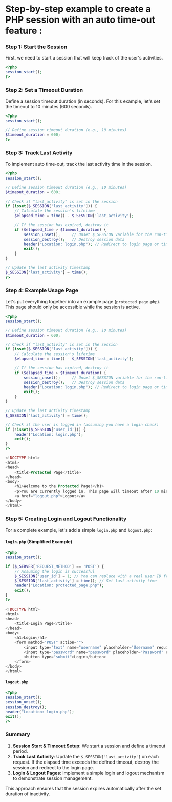 # Step-by-step example to create a PHP session with an auto time-out feature :

### Step 1: Start the Session
First, we need to start a session that will keep track of the user's activities.

```php
<?php
session_start();
?>
```

### Step 2: Set a Timeout Duration
Define a session timeout duration (in seconds). For this example, let's set the timeout to 10 minutes (600 seconds).

```php
<?php
session_start();

// Define session timeout duration (e.g., 10 minutes)
$timeout_duration = 600;
?>
```

### Step 3: Track Last Activity
To implement auto time-out, track the last activity time in the session.

```php
<?php
session_start();

// Define session timeout duration (e.g., 10 minutes)
$timeout_duration = 600;

// Check if "last_activity" is set in the session
if (isset($_SESSION['last_activity'])) {
    // Calculate the session's lifetime
    $elapsed_time = time() - $_SESSION['last_activity'];

    // If the session has expired, destroy it
    if ($elapsed_time > $timeout_duration) {
        session_unset();     // Unset $_SESSION variable for the run-time
        session_destroy();   // Destroy session data
        header("Location: login.php"); // Redirect to login page or timeout page
        exit();
    }
}

// Update the last activity timestamp
$_SESSION['last_activity'] = time();
?>
```

### Step 4: Example Usage Page
Let's put everything together into an example page (`protected_page.php`). This page should only be accessible while the session is active.

```php
<?php
session_start();

// Define session timeout duration (e.g., 10 minutes)
$timeout_duration = 600;

// Check if "last_activity" is set in the session
if (isset($_SESSION['last_activity'])) {
    // Calculate the session's lifetime
    $elapsed_time = time() - $_SESSION['last_activity'];

    // If the session has expired, destroy it
    if ($elapsed_time > $timeout_duration) {
        session_unset();     // Unset $_SESSION variable for the run-time
        session_destroy();   // Destroy session data
        header("Location: login.php"); // Redirect to login page or timeout page
        exit();
    }
}

// Update the last activity timestamp
$_SESSION['last_activity'] = time();

// Check if the user is logged in (assuming you have a login check)
if (!isset($_SESSION['user_id'])) {
    header("Location: login.php");
    exit();
}
?>

<!DOCTYPE html>
<html>
<head>
    <title>Protected Page</title>
</head>
<body>
    <h1>Welcome to the Protected Page!</h1>
    <p>You are currently logged in. This page will timeout after 10 minutes of inactivity.</p>
    <a href="logout.php">Logout</a>
</body>
</html>
```

### Step 5: Creating Login and Logout Functionality
For a complete example, let's add a simple `login.php` and `logout.php`:

#### `login.php` (Simplified Example)
```php
<?php
session_start();

if ($_SERVER['REQUEST_METHOD'] == 'POST') {
    // Assuming the login is successful
    $_SESSION['user_id'] = 1; // You can replace with a real user ID from your database
    $_SESSION['last_activity'] = time(); // Set last activity time
    header("Location: protected_page.php");
    exit();
}
?>

<!DOCTYPE html>
<html>
<head>
    <title>Login Page</title>
</head>
<body>
    <h1>Login</h1>
    <form method="POST" action="">
        <input type="text" name="username" placeholder="Username" required>
        <input type="password" name="password" placeholder="Password" required>
        <button type="submit">Login</button>
    </form>
</body>
</html>
```

#### `logout.php`
```php
<?php
session_start();
session_unset();
session_destroy();
header("Location: login.php");
exit();
?>
```

### Summary
1. **Session Start & Timeout Setup**: We start a session and define a timeout period.
2. **Track Last Activity**: Update the `$_SESSION['last_activity']` on each request. If the elapsed time exceeds the defined timeout, destroy the session and redirect to the login page.
3. **Login & Logout Pages**: Implement a simple login and logout mechanism to demonstrate session management.

This approach ensures that the session expires automatically after the set duration of inactivity.
